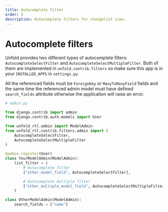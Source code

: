 ```yaml
---
title: Autocomplete filter
order: 5
description: Autocomplete filters for changelist view.
---
```


# Autocomplete filters

Unfold provides two different types of autocomplete filters: `AutocompleteSelectFilter` and `AutocompleteSelectMultipleFilter`. Both of them are implemented in `unfold.contrib.filters` so make sure this app is in your `INSTALLED_APPS` in `settings.py`.

All the referenced fields must be `ForeignKey` or `ManyToManyField` fields and the same time the referenced admin model must have defined `search_fields` attribute otherwise the application will raise an error.

```python
# admin.py

from django.contrib import admin
from django.contrib.auth.models import User

from unfold_rtl.admin import ModelAdmin
from unfold_rtl.contrib.filters.admin import (
    AutocompleteSelectFilter,
    AutocompleteSelectMultipleFilter
)

@admin.register(User)
class YourModelAdmin(ModelAdmin):
    list_filter = (
        # Autocomplete filter
        ["other_model_field", AutocompleteSelectFilter],

        # Autocomplete multiple filter
        ["other_multiple_model_field", AutocompleteSelectMultipleFilter],
    )

class OtherModelAdmin(ModelAdmin):
    search_fields = ["name"]
```

